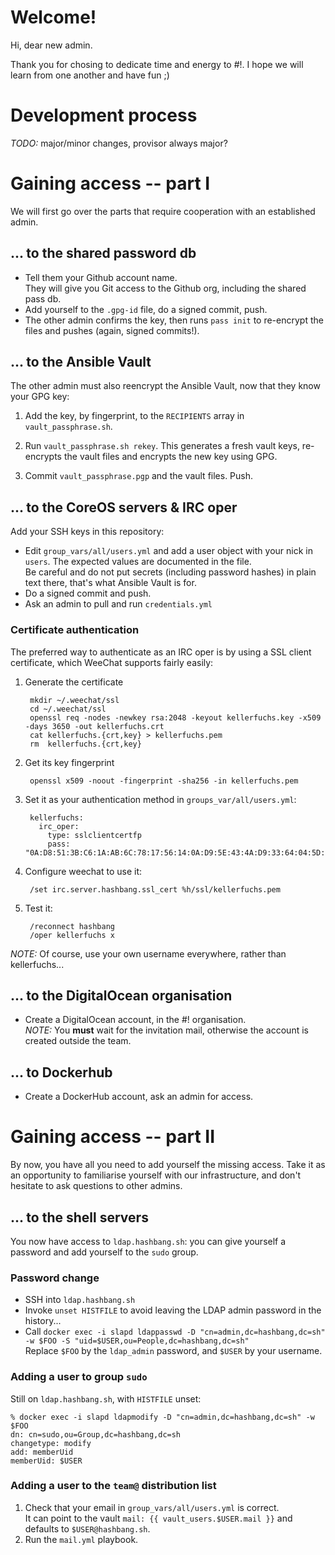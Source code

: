 # Welcome!

Hi, dear new admin.

Thank you for chosing to dedicate time and energy to #!.  I hope we will
  learn from one another and have fun  ;)


# Development process

_TODO:_ major/minor changes, provisor always major?


# Gaining access -- part I

We will first go over the parts that require cooperation
  with an established admin.


## ... to the shared password db

- Tell them your Github account name.  
  They will give you Git access to the Github org, including the shared
  pass db.
- Add yourself to the `.gpg-id` file, do a signed commit, push.
- The other admin confirms the key, then runs `pass init` to re-encrypt
  the files and pushes (again, signed commits!).


## ... to the Ansible Vault

The other admin must also reencrypt the Ansible Vault,
now that they know your GPG key:

1. Add the key, by fingerprint, to the `RECIPIENTS` array
   in `vault_passphrase.sh`.

2. Run `vault_passphrase.sh rekey`.  This generates a fresh
   vault keys, re-encrypts the vault files and encrypts the
   new key using GPG.

3. Commit `vault_passphrase.pgp` and the vault files.
   Push.


## ... to the CoreOS servers & IRC oper

Add your SSH keys in this repository:
- Edit `group_vars/all/users.yml` and add a user object with your nick
  in `users`.  The expected values are documented in the file.  
  Be careful and do not put secrets (including password hashes) in plain
  text there, that's what Ansible Vault is for.
- Do a signed commit and push.
- Ask an admin to pull and run `credentials.yml`


### Certificate authentication

The preferred way to authenticate as an IRC oper is by using a SSL
client certificate, which WeeChat supports fairly easily:

1. Generate the certificate

		mkdir ~/.weechat/ssl
		cd ~/.weechat/ssl
		openssl req -nodes -newkey rsa:2048 -keyout kellerfuchs.key -x509 -days 3650 -out kellerfuchs.crt
		cat kellerfuchs.{crt,key} > kellerfuchs.pem
		rm  kellerfuchs.{crt,key}

2. Get its key fingerprint

		openssl x509 -noout -fingerprint -sha256 -in kellerfuchs.pem

3. Set it as your authentication method in `groups_var/all/users.yml`:

		kellerfuchs:
		  irc_oper:
		    type: sslclientcertfp
		    pass: "0A:D8:51:3B:C6:1A:AB:6C:78:17:56:14:0A:D9:5E:43:4A:D9:33:64:04:5D:7F:4D:45:57:C2:86:33:D5:62:5B"

4. Configure weechat to use it:

		/set irc.server.hashbang.ssl_cert %h/ssl/kellerfuchs.pem

5. Test it:

		/reconnect hashbang
		/oper kellerfuchs x


_NOTE:_ Of course, use your own username everywhere,
        rather than kellerfuchs...


## ... to the DigitalOcean organisation

- Create a DigitalOcean account, in the #! organisation.  
  _NOTE:_ You **must** wait for the invitation mail, otherwise the
  account is created outside the team.


## ... to Dockerhub

- Create a DockerHub account, ask an admin for access.


# Gaining access -- part II

By now, you have all you need to add yourself the missing access.
Take it as an opportunity to familiarise yourself with our
  infrastructure, and don't hesitate to ask questions to other admins.


## ... to the shell servers

You now have access to `ldap.hashbang.sh`:
  you can give yourself a password and add yourself to the `sudo` group.


### Password change

- SSH into `ldap.hashbang.sh`
- Invoke `unset HISTFILE` to avoid leaving the LDAP admin password in the history...
- Call `docker exec -i slapd ldappasswd -D "cn=admin,dc=hashbang,dc=sh" -w $FOO -S "uid=$USER,ou=People,dc=hashbang,dc=sh"`  
  Replace `$FOO` by the `ldap_admin` password, and `$USER` by your username.


### Adding a user to group `sudo`

Still on `ldap.hashbang.sh`, with `HISTFILE` unset:

	% docker exec -i slapd ldapmodify -D "cn=admin,dc=hashbang,dc=sh" -w $FOO
	dn: cn=sudo,ou=Group,dc=hashbang,dc=sh
	changetype: modify
	add: memberUid
	memberUid: $USER


### Adding a user to the `team@` distribution list

1. Check that your email in `group_vars/all/users.yml` is correct.  
   It can point to the vault `mail: {{ vault_users.$USER.mail }}` and
   defaults to `$USER@hashbang.sh`.
2. Run the `mail.yml` playbook.
